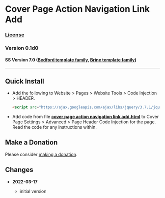 # Cover Page Action Navigation Link Add

### [License][99]

### Version 0.1d0

#### SS Version 7.0 ([Bedford template family][1], [Brine template family][2])

---

## Quick Install

* Add the following to Website > Pages > Website Tools > Code Injection >
  HEADER.
  
  ```html
  <script src="https://ajax.googleapis.com/ajax/libs/jquery/3.7.1/jquery.min.js"></script>
  ```
  
* Add code from file
  **[cover page action navigation link add.html](cover%20page%20action%20navigation%20link%20add.html#L1)**
  to Cover Page Settings > Advanced > Page Header Code Injection for the page. Read
  the code for any instructions within.

## Make a Donation

Please consider
[making a donation](https://github.com/tomsWebConsulting/twcsl#make-a-donation).

## Changes

<!-- * **2021-07-01**

  * added code to change read more link
  * use twcsl
  * bumped version to 0.1d2
  -->
* **2022-03-17**

  * initial version

[1]: https://support.squarespace.com/hc/en-us/articles/205825968-Bedford-template-family
[2]: https://support.squarespace.com/hc/en-us/articles/212512738-Brine-template-family
[99]: https://github.com/tomsWebConsulting/twcsl/blob/main/LICENSE.txt#L1
